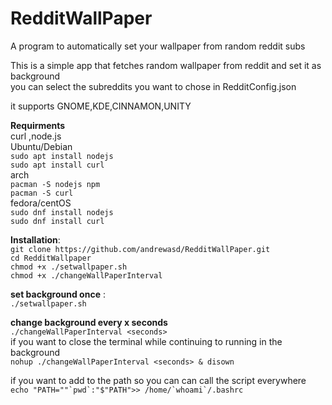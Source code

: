 # RedditWallPaper
A program to automatically set your wallpaper from random reddit subs

This is a simple app that fetches random wallpaper from reddit and set it as background  
you can select the subreddits you want to chose in RedditConfig.json

it supports GNOME,KDE,CINNAMON,UNITY  


**Requirments**  
curl ,node.js  
Ubuntu/Debian  
`sudo apt install nodejs`  
`sudo apt install curl`  
arch  
`pacman -S nodejs npm`  
`pacman -S curl`  
fedora/centOS  
`sudo dnf install nodejs`  
`sudo dnf install curl`  

 
**Installation**:  
`git clone https://github.com/andrewasd/RedditWallPaper.git`  
`cd RedditWallpaper`  
`chmod +x ./setwallpaper.sh`   
`chmod +x ./changeWallPaperInterval`


**set background once** :  
`./setwallpaper.sh`

**change background every x seconds**  
`./changeWallPaperInterval <seconds>`  
 if you want to close the terminal while continuing to running in the background   
 `nohup ./changeWallPaperInterval <seconds> & disown`  

if you want to add to the path so you can can call the script everywhere  
``echo "PATH=""`pwd`:"$"PATH">> /home/`whoami`/.bashrc``




